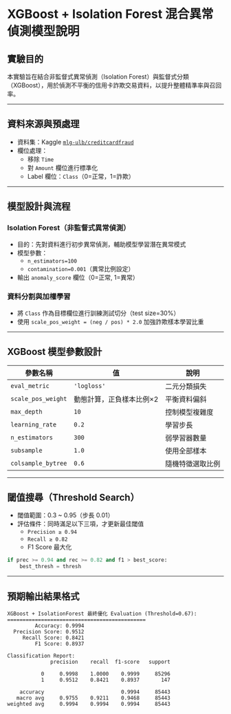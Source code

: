 
# XGBoost + Isolation Forest 混合異常偵測模型說明

## 實驗目的
本實驗旨在結合非監督式異常偵測（Isolation Forest）與監督式分類（XGBoost），用於偵測不平衡的信用卡詐欺交易資料，以提升整體精準率與召回率。

---

## 資料來源與預處理
- 資料集：Kaggle [`mlg-ulb/creditcardfraud`](https://www.kaggle.com/datasets/mlg-ulb/creditcardfraud)
- 欄位處理：
  - 移除 `Time`
  - 對 `Amount` 欄位進行標準化
  - Label 欄位：`Class`（0=正常，1=詐欺）

---

## 模型設計與流程

### Isolation Forest（非監督式異常偵測）
- 目的：先對資料進行初步異常偵測，輔助模型學習潛在異常模式
- 模型參數：
  - `n_estimators=100`
  - `contamination=0.001`（異常比例設定）
- 輸出 `anomaly_score` 欄位（0=正常, 1=異常）

### 資料分割與加權學習
- 將 `Class` 作為目標欄位進行訓練測試切分（test size=30%）
- 使用 `scale_pos_weight = (neg / pos) * 2.0` 加強詐欺樣本學習比重

---

## XGBoost 模型參數設計

| 參數名稱             | 值       | 說明 |
|----------------------|----------|------|
| `eval_metric`        | `'logloss'` | 二元分類損失 |
| `scale_pos_weight`   | 動態計算，正負樣本比例×2 | 平衡資料偏斜 |
| `max_depth`          | `10`     | 控制模型複雜度 |
| `learning_rate`      | `0.2`    | 學習步長 |
| `n_estimators`       | `300`    | 弱學習器數量 |
| `subsample`          | `1.0`    | 使用全部樣本 |
| `colsample_bytree`   | `0.6`    | 隨機特徵選取比例 |

---

## 閾值搜尋（Threshold Search）
- 閾值範圍：0.3 ~ 0.95（步長 0.01）
- 評估條件：同時滿足以下三項，才更新最佳閾值
  - `Precision ≥ 0.94`
  - `Recall ≥ 0.82`
  - F1 Score 最大化

```python
if prec >= 0.94 and rec >= 0.82 and f1 > best_score:
    best_thresh = thresh
```

---

## 預期輸出結果格式
```plaintext
XGBoost + IsolationForest 最終優化 Evaluation (Threshold=0.67):
=============================================
         Accuracy: 0.9994
  Precision Score: 0.9512
     Recall Score: 0.8421
         F1 Score: 0.8937

Classification Report:
              precision    recall  f1-score   support

           0     0.9998    1.0000    0.9999     85296
           1     0.9512    0.8421    0.8937       147

    accuracy                         0.9994     85443
   macro avg     0.9755    0.9211    0.9468     85443
weighted avg     0.9994    0.9994    0.9994     85443
```
